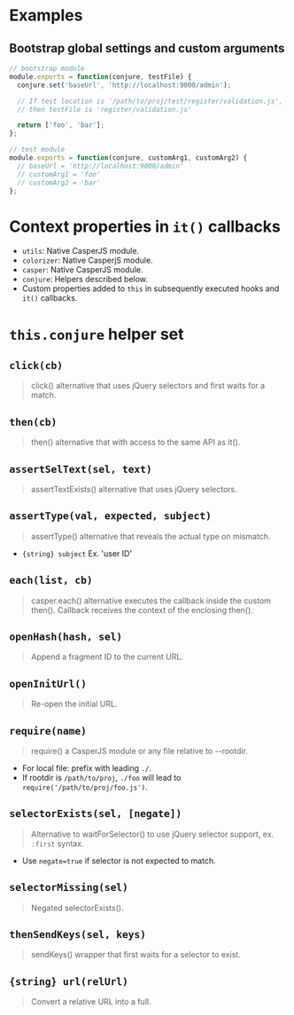 # Examples

## Bootstrap global settings and custom arguments

```js
// bootstrap module
module.exports = function(conjure, testFile) {
  conjure.set('baseUrl', 'http://localhost:9000/admin');

  // If test location is '/path/to/proj/test/register/validation.js',
  // then testFile is 'register/validation.js'

  return ['foo', 'bar'];
};

// test module
module.exports = function(conjure, customArg1, customArg2) {
  // baseUrl = 'http://localhost:9000/admin'
  // customArg1 = 'foo'
  // customArg2 = 'bar'
};

```

# Context properties in `it()` callbacks

* `utils`: Native CasperJS module.
* `colorizer`: Native CasperjS module.
* `casper`: Native CasperJS module.
* `conjure`: Helpers described below.
* Custom properties added to `this` in subsequently executed hooks and `it()` callbacks.

# `this.conjure` helper set

## `click(cb)`

> click() alternative that uses jQuery selectors and first waits for a match.

## `then(cb)`

> then() alternative that with access to the same API as it().

## `assertSelText(sel, text)`

> assertTextExists() alternative that uses jQuery selectors.

## `assertType(val, expected, subject)`

> assertType() alternative that reveals the actual type on mismatch.

* `{string} subject` Ex. 'user ID'

## `each(list, cb)`

> casper.each() alternative executes the callback inside the custom then().
> Callback receives the context of the enclosing then().

## `openHash(hash, sel)`

> Append a fragment ID to the current URL.

## `openInitUrl()`

> Re-open the initial URL.

## `require(name)`

> require() a CasperJS module or any file relative to --rootdir.

* For local file: prefix with leading `./`.
 * If rootdir is `/path/to/proj`, `./foo` will lead to `require('/path/to/proj/foo.js')`.

## `selectorExists(sel, [negate])`

> Alternative to waitForSelector() to use jQuery selector support, ex. `:first` syntax.

* Use `negate=true` if selector is not expected to match.

## `selectorMissing(sel)`

> Negated selectorExists().

## `thenSendKeys(sel, keys)`

> sendKeys() wrapper that first waits for a selector to exist.

## `{string} url(relUrl)`

> Convert a relative URL into a full.
